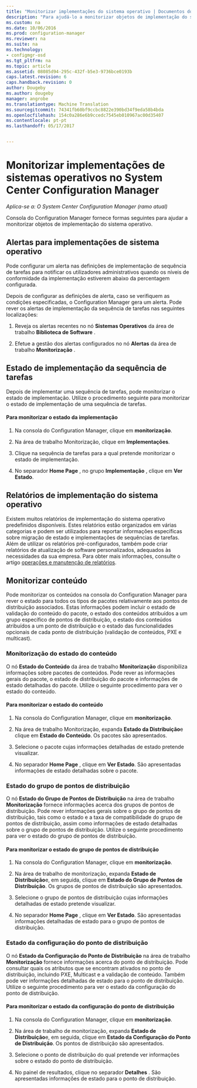 ```yaml
---
title: "Monitorizar implementações do sistema operativo | Documentos do Microsoft"
description: "Para ajudá-lo a monitorizar objetos de implementação do sistema operativo, a consola do Configuration Manager fornece alertas, relatórios e vários indicadores de estado."
ms.custom: na
ms.date: 10/06/2016
ms.prod: configuration-manager
ms.reviewer: na
ms.suite: na
ms.technology:
- configmgr-osd
ms.tgt_pltfrm: na
ms.topic: article
ms.assetid: 08085d94-295c-432f-b5e3-9736bce0193b
caps.latest.revision: 6
caps.handback.revision: 0
author: Dougeby
ms.author: dougeby
manager: angrobe
ms.translationtype: Machine Translation
ms.sourcegitcommit: 74341fb60bf9ccbc8822e390bd34f9eda58b4bda
ms.openlocfilehash: 154c0a286e6b9ccedc7545eb010967ac00d35407
ms.contentlocale: pt-pt
ms.lasthandoff: 05/17/2017


---
```

# <a name="monitor-operating-system-deployments-in-system-center-configuration-manager"></a>Monitorizar implementações de sistemas operativos no System Center Configuration Manager

*Aplica-se a: O System Center Configuration Manager (ramo atual)*

Consola do Configuration Manager fornece formas seguintes para ajudar a monitorizar objetos de implementação do sistema operativo.  


##  <a name="BKMK_OSDAlerts"></a> Alertas para implementações de sistema operativo  
 Pode configurar um alerta nas definições de implementação de sequência de tarefas para notificar os utilizadores administrativos quando os níveis de conformidade da implementação estiverem abaixo da percentagem configurada.  

 Depois de configurar as definições de alerta, caso se verifiquem as condições especificadas, o Configuration Manager gera um alerta. Pode rever os alertas de implementação da sequência de tarefas nas seguintes localizações:  

1.  Reveja os alertas recentes no nó **Sistemas Operativos** da área de trabalho **Biblioteca de Software** .  

2.  Efetue a gestão dos alertas configurados no nó **Alertas** da área de trabalho **Monitorização** .  

##  <a name="BKMK_TSDeployStatus"></a> Estado de implementação da sequência de tarefas  
 Depois de implementar uma sequência de tarefas, pode monitorizar o estado de implementação. Utilize o procedimento seguinte para monitorizar o estado de implementação de uma sequência de tarefas.  

#### <a name="to-monitor-deployment-status"></a>Para monitorizar o estado da implementação  

1.  Na consola do Configuration Manager, clique em **monitorização**.  

2.  Na área de trabalho Monitorização, clique em **Implementações**.  

3.  Clique na sequência de tarefas para a qual pretende monitorizar o estado de implementação.  

4.  No separador **Home Page** , no grupo **Implementação** , clique em **Ver Estado**.  

##  <a name="BKMK_TSReports"></a> Relatórios de implementação do sistema operativo  
 Existem muitos relatórios de implementação do sistema operativo predefinidos disponíveis. Estes relatórios estão organizados em várias categorias e podem ser utilizados para reportar informações específicas sobre migração de estado e implementações de sequências de tarefas. Além de utilizar os relatórios pré-configurados, também pode criar relatórios de atualização de software personalizados, adequados às necessidades da sua empresa. Para obter mais informações, consulte o artigo [operações e manutenção de relatórios](../../core/servers/manage/operations-and-maintenance-for-reporting.md).  

##  <a name="BKMK_MonitorContent"></a> Monitorizar conteúdo  
 Pode monitorizar os conteúdos na consola do Configuration Manager para rever o estado para todos os tipos de pacotes relativamente aos pontos de distribuição associados. Estas informações podem incluir o estado de validação do conteúdo do pacote, o estado dos conteúdos atribuídos a um grupo específico de pontos de distribuição, o estado dos conteúdos atribuídos a um ponto de distribuição e o estado das funcionalidades opcionais de cada ponto de distribuição (validação de conteúdos, PXE e multicast).  

###  <a name="BKMK_ContentStatus"></a> Monitorização do estado do conteúdo  
 O nó **Estado do Conteúdo** da área de trabalho **Monitorização** disponibiliza informações sobre pacotes de conteúdos. Pode rever as informações gerais do pacote, o estado de distribuição do pacote e informações de estado detalhadas do pacote. Utilize o seguinte procedimento para ver o estado do conteúdo.  

#### <a name="to-monitor-content-status"></a>Para monitorizar o estado do conteúdo  

1.  Na consola do Configuration Manager, clique em **monitorização**.  

2.  Na área de trabalho Monitorização, expanda **Estado da Distribuição**e clique em **Estado do Conteúdo**. Os pacotes são apresentados.  

3.  Selecione o pacote cujas informações detalhadas de estado pretende visualizar.  

4.  No separador **Home Page** , clique em **Ver Estado**. São apresentadas informações de estado detalhadas sobre o pacote.  

###  <a name="BKMK_DPGroupStatus"></a> Estado do grupo de pontos de distribuição  
 O nó **Estado do Grupo de Pontos de Distribuição** na área de trabalho **Monitorização** fornece informações acerca dos grupos de pontos de distribuição. Pode rever informações gerais sobre o grupo de pontos de distribuição, tais como o estado e a taxa de compatibilidade do grupo de pontos de distribuição, assim como informações de estado detalhadas sobre o grupo de pontos de distribuição. Utilize o seguinte procedimento para ver o estado do grupo de pontos de distribuição.  

#### <a name="to-monitor-distribution-point-group-status"></a>Para monitorizar o estado do grupo de pontos de distribuição  

1.  Na consola do Configuration Manager, clique em **monitorização**.  

2.  Na área de trabalho de monitorização, expanda **Estado de Distribuição**e, em seguida, clique em **Estado do Grupo de Pontos de Distribuição**. Os grupos de pontos de distribuição são apresentados.  

3.  Selecione o grupo de pontos de distribuição cujas informações detalhadas de estado pretende visualizar.  

4.  No separador **Home Page** , clique em **Ver Estado**. São apresentadas informações detalhadas de estado para o grupo de pontos de distribuição.  

###  <a name="BKMK_DPConfigStatus"></a> Estado da configuração do ponto de distribuição  
 O nó **Estado da Configuração do Ponto de Distribuição** na área de trabalho **Monitorização** fornece informações acerca do ponto de distribuição. Pode consultar quais os atributos que se encontram ativados no ponto de distribuição, incluindo PXE, Multicast e a validação de conteúdo. Também pode ver informações detalhadas de estado para o ponto de distribuição. Utilize o seguinte procedimento para ver o estado da configuração do ponto de distribuição.  

#### <a name="to-monitor-distribution-point-configuration-status"></a>Para monitorizar o estado da configuração do ponto de distribuição  

1.  Na consola do Configuration Manager, clique em **monitorização**.  

2.  Na área de trabalho de monitorização, expanda **Estado de Distribuição**e, em seguida, clique em **Estado da Configuração do Ponto de Distribuição**. Os pontos de distribuição são apresentados.  

3.  Selecione o ponto de distribuição do qual pretende ver informações sobre o estado do ponto de distribuição.  

4.  No painel de resultados, clique no separador **Detalhes** . São apresentadas informações de estado para o ponto de distribuição.  

